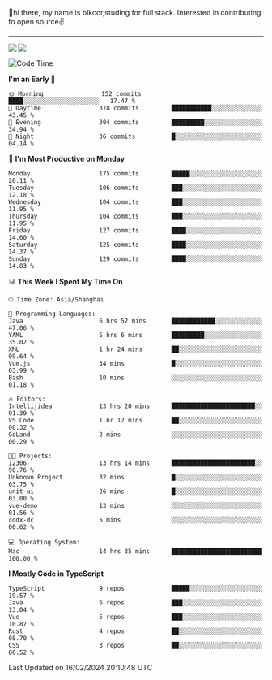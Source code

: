 👋hi there, my name is blkcor,studing for full stack.
Interested in contributing to open source✌️

<hr/>

![](https://github-readme-stats.vercel.app/api?username=blkcor)
<a href="https://github.com/blkcor/github-readme-stats">
    <img align="left" src="https://github-readme-stats.vercel.app/api/top-langs/?username=blkcor&hide=jupyter%20notebook,shaderlab,tex,c%23&langs_count=9" />
</a>


<!--START_SECTION:waka-->
![Code Time](http://img.shields.io/badge/Code%20Time-918%20hrs-blue)

**I'm an Early 🐤** 

```text
🌞 Morning                152 commits         ████░░░░░░░░░░░░░░░░░░░░░   17.47 % 
🌆 Daytime                378 commits         ███████████░░░░░░░░░░░░░░   43.45 % 
🌃 Evening                304 commits         █████████░░░░░░░░░░░░░░░░   34.94 % 
🌙 Night                  36 commits          █░░░░░░░░░░░░░░░░░░░░░░░░   04.14 % 
```
📅 **I'm Most Productive on Monday** 

```text
Monday                   175 commits         █████░░░░░░░░░░░░░░░░░░░░   20.11 % 
Tuesday                  106 commits         ███░░░░░░░░░░░░░░░░░░░░░░   12.18 % 
Wednesday                104 commits         ███░░░░░░░░░░░░░░░░░░░░░░   11.95 % 
Thursday                 104 commits         ███░░░░░░░░░░░░░░░░░░░░░░   11.95 % 
Friday                   127 commits         ████░░░░░░░░░░░░░░░░░░░░░   14.60 % 
Saturday                 125 commits         ████░░░░░░░░░░░░░░░░░░░░░   14.37 % 
Sunday                   129 commits         ████░░░░░░░░░░░░░░░░░░░░░   14.83 % 
```


📊 **This Week I Spent My Time On** 

```text
🕑︎ Time Zone: Asia/Shanghai

💬 Programming Languages: 
Java                     6 hrs 52 mins       ████████████░░░░░░░░░░░░░   47.06 % 
YAML                     5 hrs 6 mins        █████████░░░░░░░░░░░░░░░░   35.02 % 
XML                      1 hr 24 mins        ██░░░░░░░░░░░░░░░░░░░░░░░   09.64 % 
Vue.js                   34 mins             █░░░░░░░░░░░░░░░░░░░░░░░░   03.99 % 
Bash                     10 mins             ░░░░░░░░░░░░░░░░░░░░░░░░░   01.18 % 

🔥 Editors: 
Intellijidea             13 hrs 20 mins      ███████████████████████░░   91.39 % 
VS Code                  1 hr 12 mins        ██░░░░░░░░░░░░░░░░░░░░░░░   08.32 % 
GoLand                   2 mins              ░░░░░░░░░░░░░░░░░░░░░░░░░   00.29 % 

🐱‍💻 Projects: 
12306                    13 hrs 14 mins      ███████████████████████░░   90.76 % 
Unknown Project          32 mins             █░░░░░░░░░░░░░░░░░░░░░░░░   03.75 % 
unit-ui                  26 mins             █░░░░░░░░░░░░░░░░░░░░░░░░   03.00 % 
vue-demo                 13 mins             ░░░░░░░░░░░░░░░░░░░░░░░░░   01.56 % 
cqdx-dc                  5 mins              ░░░░░░░░░░░░░░░░░░░░░░░░░   00.62 % 

💻 Operating System: 
Mac                      14 hrs 35 mins      █████████████████████████   100.00 % 
```

**I Mostly Code in TypeScript** 

```text
TypeScript               9 repos             █████░░░░░░░░░░░░░░░░░░░░   19.57 % 
Java                     6 repos             ███░░░░░░░░░░░░░░░░░░░░░░   13.04 % 
Vue                      5 repos             ███░░░░░░░░░░░░░░░░░░░░░░   10.87 % 
Rust                     4 repos             ██░░░░░░░░░░░░░░░░░░░░░░░   08.70 % 
CSS                      3 repos             ██░░░░░░░░░░░░░░░░░░░░░░░   06.52 % 
```




 Last Updated on 16/02/2024 20:10:48 UTC
<!--END_SECTION:waka-->



